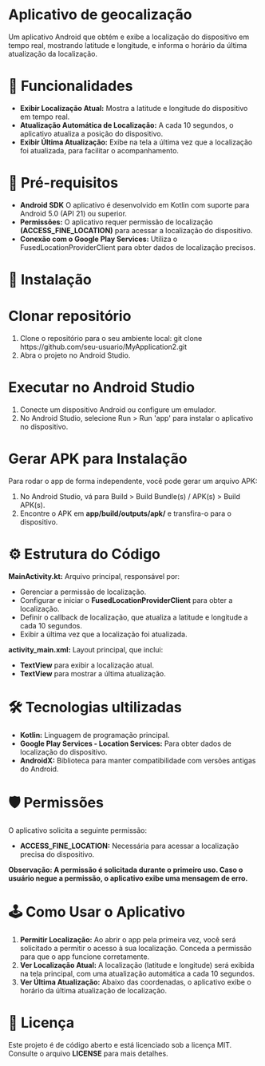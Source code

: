 # Aplicativo de geocalização 

Um aplicativo Android que obtém e exibe a localização do dispositivo em tempo real, mostrando latitude e longitude, e informa o horário da última atualização da localização.

# 📝 Funcionalidades

<ul>
  <li><strong>Exibir Localização Atual:</strong> Mostra a latitude e longitude do dispositivo em tempo real.</li>
  <li><strong>Atualização Automática de Localização:</strong> A cada 10 segundos, o aplicativo atualiza a posição do dispositivo.</li>
  <li><strong>Exibir Última Atualização:</strong> Exibe na tela a última vez que a localização foi atualizada, para facilitar o acompanhamento.</li>
</ul>

# 📱 Pré-requisitos

<ul>
  <li><strong>Android SDK</strong> O aplicativo é desenvolvido em Kotlin com suporte para Android 5.0 (API 21) ou superior.</li>
  <li><strong>Permissões:</strong> O aplicativo requer permissão de localização <strong>(ACCESS_FINE_LOCATION)</strong> para acessar a localização do dispositivo.</li>
  <li><strong>Conexão com o Google Play Services:</strong> Utiliza o FusedLocationProviderClient para obter dados de localização precisos.</li>
</ul>


# 🚀 Instalação

# Clonar repositório
<ol>
  <li>Clone o repositório para o seu ambiente local: git clone https://github.com/seu-usuario/MyApplication2.git
</li>
  <li>Abra o projeto no Android Studio.</li>
</ol>

# Executar no Android Studio
<ol>
  <li>Conecte um dispositivo Android ou configure um emulador.</li>
  <li>No Android Studio, selecione Run > Run 'app' para instalar o aplicativo no dispositivo.</li>
</ol>

# Gerar APK para Instalação
Para rodar o app de forma independente, você pode gerar um arquivo APK:
<ol>
  <li>No Android Studio, vá para Build > Build Bundle(s) / APK(s) > Build APK(s).</li>
  <li>Encontre o APK em <strong>app/build/outputs/apk/</strong> e transfira-o para o dispositivo.</li>
</ol>

# ⚙️ Estrutura do Código
<strong>MainActivity.kt:</strong> Arquivo principal, responsável por:
<ul>
  <li>Gerenciar a permissão de localização.</li>
  <li>Configurar e iniciar o <strong>FusedLocationProviderClient</strong> para obter a localização.</li>
  <li>Definir o callback de localização, que atualiza a latitude e longitude a cada 10 segundos.</li>
  <li>Exibir a última vez que a localização foi atualizada.</li>
</ul>

<strong>activity_main.xml:</strong> Layout principal, que inclui:
<ul>
  <li><strong>TextView</strong> para exibir a localização atual.</li>
  <li><strong>TextView</strong> para mostrar a última atualização.</li>
</ul>

# 🛠️ Tecnologias ultilizadas
<ul>
  <li><strong>Kotlin:</strong> Linguagem de programação principal.</li>
  <li><strong>Google Play Services - Location Services:</strong> Para obter dados de localização do dispositivo.</li>
  <li><strong>AndroidX:</strong> Biblioteca para manter compatibilidade com versões antigas do Android.</li>
</ul>

# 🛡️ Permissões
O aplicativo solicita a seguinte permissão:
<ul>
  <li><strong>ACCESS_FINE_LOCATION:</strong> Necessária para acessar a localização precisa do dispositivo.
</li>
</ul>
<strong>Observação: A permissão é solicitada durante o primeiro uso. Caso o usuário negue a permissão, o aplicativo exibe uma mensagem de erro.</strong>

# 🕹️ Como Usar o Aplicativo
<ol>
  <li><strong>Permitir Localização:</strong> Ao abrir o app pela primeira vez, você será solicitado a permitir o acesso à sua localização. Conceda a permissão para que o app funcione corretamente.</li>
  <li><strong>Ver Localização Atual:</strong> A localização (latitude e longitude) será exibida na tela principal, com uma atualização automática a cada 10 segundos.</li>
  <li><strong>Ver Última Atualização:</strong> Abaixo das coordenadas, o aplicativo exibe o horário da última atualização de localização.</li>
</ol>

# 📄 Licença
Este projeto é de código aberto e está licenciado sob a licença MIT. Consulte o arquivo <strong>LICENSE</strong> para mais detalhes.

